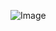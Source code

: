    ![Image](https://github.com/user-attachments/assets/19ee4f9f-ab80-4208-8008-904def83ebac)
 
  

  
 
 

